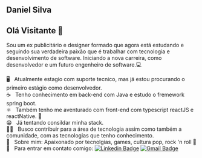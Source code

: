 ## Daniel Silva

## Olá Visitante 👋

Sou um ex publicitário e designer formado que agora está estudando e seguindo sua verdadeira paixão que é trabalhar com tecnologia e desenvolvimento de software. 
Iniciando a nova carreira, como desenvolvedor e um futuro engenheiro de software.:computer: 

🖥️ &nbsp; Atualmente estagio com suporte tecnico, mas já estou procurando o primeiro estágio como desenvolvedor.      
:coffee: &nbsp; Tenho conhecimento em back-end com Java e estudo o fremework spring boot.            
⚛️ &nbsp; Também tenho me aventurado com front-end com typescript reactJS e reactNative. :iphone:        
😁 &nbsp; Já tentando consildar minha stack.           
👨‍💻 &nbsp; Busco contribuir para a área de tecnologia assim como também a comunidade, com as tecnologias que tenho conhecimento.   
🖖 &nbsp; Sobre mim: Apaixonado por tecnolgias, games, cultura pop, rock 'n roll 🎸        
:e-mail: &nbsp; Para entrar em contato comigo:  [![Linkedin Badge](https://img.shields.io/badge/-DanielSilva-informational?style=flat&link=https://www.linkedin.com/in/daniel-silva-63ab81203/)](https://www.linkedin.com/in/daniel-silva-63ab81203/)
[![Gmail Badge](https://img.shields.io/badge/-daniels.dev7@gmail.com-red?style=flat)](daniels.dev7@gmail.com)


<!--
**Daniels-hc/Daniels-hc** is a ✨ _special_ ✨ repository because its `README.md` (this file) appears on your GitHub profile.

Here are some ideas to get you started:

- 🔭 I’m currently working on ...
- 🌱 I’m currently learning ...
- 👯 I’m looking to collaborate on ...
- 🤔 I’m looking for help with ...
- 💬 Ask me about ...
- 📫 How to reach me: ...
- 😄 Pronouns: ...
- ⚡ Fun fact: ...
-->
